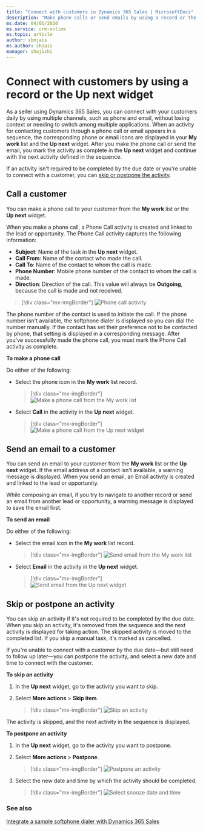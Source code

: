 ```yaml
---
title: "Connect with customers in Dynamics 365 Sales | MicrosoftDocs"
description: "Make phone calls or send emails by using a record or the Up next widget in Dynamics 365 Sales."
ms.date: 04/01/2020
ms.service: crm-online
ms.topic: article
author: sbmjais
ms.author: shjais
manager: shujoshi
---
```


# Connect with customers by using a record or the Up next widget

As a seller using Dynamics 365 Sales<!--Edit okay? I think this context should be mentioned somewhere in the body of the article.-->, you can connect with your customers daily by using multiple channels, such as phone and email, without losing context or needing to switch among multiple applications. When an activity for contacting customers through a phone call or email appears in a sequence<!--Edit okay? -->, the corresponding phone or email icons are displayed in your **My work** list and the **Up next** widget. After you make the phone call or send the email, you mark the activity as complete in the **Up next** widget and continue with the next activity defined in the sequence.

If an activity isn't required to be completed by the due date or you're unable to connect with a customer, you can [skip or postpone the activity](#skip-or-postpone-an-activity).

## Call a customer

You can make a phone call to your customer from the **My work** list or the **Up next** widget.

When you make a phone call, a Phone Call activity is created and linked to the lead or opportunity. The Phone Call activity captures the following information:

- **Subject**: Name of the task in the **Up next** widget.
- **Call From**: Name of the contact who made the call.
- **Call To**: Name of the contact to whom the call is made.
- **Phone Number**: Mobile<!--Style Guide says we don't need to specify "mobile" unless we're emphasizing the form factor of the device. Is there actually a restriction that this call can't go to a landline? If so, should that be explained somewhere?--> phone number of the contact to whom the call is made.
- **Direction**: Direction of the call. This value will always be **Outgoing**, because the call is made and not received.

> [!div class="mx-imgBorder"]
> ![Phone call activity](media/phone-call-activity.png "Phone call activity")

The phone number of the contact is used to initiate the call. If the phone number isn't available, the softphone dialer is displayed so you can dial the number manually. If the contact has set their preference not to be contacted by phone, that setting is displayed in a corresponding message<!--Not sure what "corresponding" means here. Is this message displayed in the **Phone number** field?-->. After you've successfully made the phone call, you must mark the Phone Call activity as complete.  

**To make a phone call**

Do either of the following:

- Select the phone icon in the **My work** list record.

    > [!div class="mx-imgBorder"]
    > ![Make a phone call from the My work list](media/my-work-list-call.png "Make a phone call from the My work list")

- Select **Call** in the activity in the **Up next** widget.<!--Edit okay? I think we're using "widget" to indicate the container for an activity, rather than saying that it's an activity itself?-->

    > [!div class="mx-imgBorder"]
    > ![Make a phone call from the Up next widget](media/up-next-widget-call.png "Make a phone call from the Up next widget")

## Send an email to a customer

You can send an email to your customer from the **My work** list or the **Up next** widget. If the email address of a contact isn't available, a warning message is displayed. When you send an email, an Email activity is created and linked to the lead or opportunity.

While composing an email, if you try to navigate to another record or send an email from another lead or opportunity, a warning message is displayed to save the email first.

**To send an email**

Do either of the following:

- Select the email icon in the **My work** list record.

    > [!div class="mx-imgBorder"]
    > ![Send email from the My work list](media/my-work-list-email.png "Send email from the My work list")

- Select **Email** in the activity in the **Up next** widget.

    > [!div class="mx-imgBorder"]
    > ![Send email from the Up next widget](media/up-next-widget-email.png "Send email from the Up next widget")

## Skip or postpone an activity

You can skip an activity if it's not required to be completed by the due date. When you skip an activity, it's removed from the sequence and the next activity is displayed for taking action. The skipped activity is moved to the completed list. If you skip a manual task, it's marked as cancelled.

If you're unable to connect with a customer by the due date&mdash;but still need to follow up later&mdash;you can postpone the activity, and select a new date and time to connect with the customer.

**To skip an activity**

1. In the **Up next** widget, go to the activity you want to skip.

2. Select **More actions** > **Skip item**.

    > [!div class="mx-imgBorder"]
    > ![Skip an activity](media/skip-activity.png "Skip an activity")

The activity is skipped, and the next activity in the sequence is displayed.

**To postpone an activity**

1. In the **Up next** widget, go to the activity you want to postpone.

2. Select **More actions** > **Postpone**.

    > [!div class="mx-imgBorder"]
    > ![Postpone an activity](media/postpone-activity.png "Postpone an activity")

3. Select the new date and time by which the activity should be completed.

    > [!div class="mx-imgBorder"]
    > ![Select snooze date and time](media/snooze-time.png "Select snooze date and time")

### See also

[Integrate a sample softphone dialer with Dynamics 365 Sales](integrate-sample-softphone.md)